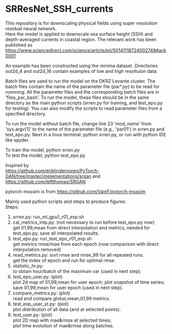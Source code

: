 # SRResNet_SSH_currents


This repository is for downscaling physical fields using 
super resolution residual neural network.  
Here the model is applied to downscale sea surface height (SSH) and 
depth-averaged currents in coastal region. The relevant work has been published as  
https://www.sciencedirect.com/science/article/pii/S0141118724002748#ack0001 

An example has been constructed using the minima dataset. 
Directories out2d_4 and out2d_16 contain examples of low and high resoltuion data. 

Batch files are used to run the model on the DKRZ Levante cluster.
The batch files contain the name of the parameter file (par*.py) to be read for runnning. 
All the parameter files and the corresponding batch files are in 'files_par_bash'.
To run the model, these files should be in the same directory as the main python 
scripts (srren.py for training, and test_epo.py for testing).
You can also modify the scripts to read parameter files from a 
specified directory. 

To run the model without batch file, change line 23 'mod_name' from 'sys.argv[1]' 
to the name of the parameter file (e.g., 'par01') in srren.py and test_epo.py. 
Next in a linux terminal: python srren.py, or run with python IDE like spyder. 

To train the model, python srren.py  
To test the model, python test_epo.py

Inspired by  
https://github.com/eriklindernoren/PyTorch-GAN/tree/master/implementations/srgan
and  
https://github.com/leftthomas/SRGAN

pytorch-msssim is from 
https://github.com/VainF/pytorch-msssim

Mainly used python scripts and steps to produce figures:  
Steps:  
1. srren.py: run_ml_gpu1_r01_exp.sh  
2. cal_metrics_intp.py: (not necessary to run before test_epo.py now)  
	get 01,99,mean from direct interpolation and metrics, needed for test_epo.py, save all interpolated results.
3. test_epo.py: run_test_epo_r01_exp.sh  
	get metrics rmse/mae from each epoch (now comparison with direct interpolation removed)  
4. read_metrics.py: sort rmse and rmse_99 for all repeated runs.   
	get the index of epoch and run for optimal rmse. 
5. statistic_hr.py:  
	to obtain hour/batch of the maximum var (used in next step).  
6. test_epo_user.py: (plot)  
	plot 2d map of 01,99,mean for user epoch; plot snapshot of time series;  
	save 01,99,mean for user epoch (used in next step).  
7. compare_metrics.py: (plot)  
	read and compare global,mean,01,99 metrics.  
8. test_eop_user_st.py: (plot)  
	plot distribution of all data (and at selected points).  
9. test_user.py: (plot)  
	plot 2D map with mae&rmse at selected times;  
	plot time evolution of mae&rmse along batches.   
